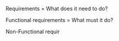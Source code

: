 Requirements = What does it need to do?

Functional requirements = What must it do?

Non-Functional requir
<!--stackedit_data:
eyJoaXN0b3J5IjpbMjExNzE0NjA4OV19
-->